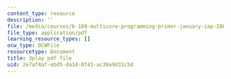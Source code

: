 ```yaml
---
content_type: resource
description: ''
file: /media/courses/6-189-multicore-programming-primer-january-iap-2007/2e7af4afebd5da148f43ac39a9d31c5d_s8dZi6eqsJU.pdf
file_type: application/pdf
learning_resource_types: []
ocw_type: OCWFile
resourcetype: Document
title: 3play pdf file
uid: 2e7af4af-ebd5-da14-8f43-ac39a9d31c5d
---
```

